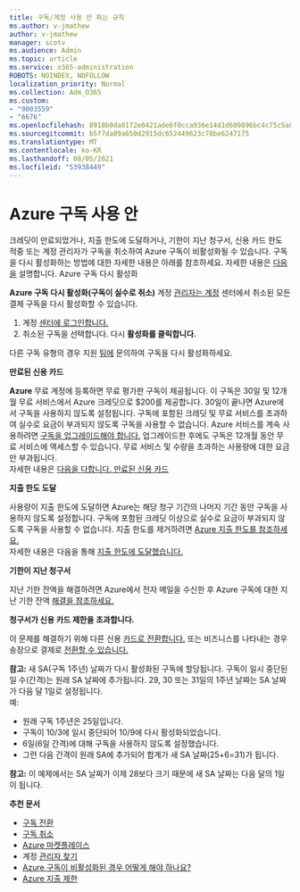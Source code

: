 ```yaml
---
title: 구독/계정 사용 안 하는 규칙
ms.author: v-jmathew
author: v-jmathew
manager: scotv
ms.audience: Admin
ms.topic: article
ms.service: o365-administration
ROBOTS: NOINDEX, NOFOLLOW
localization_priority: Normal
ms.collection: Adm_O365
ms.custom:
- "9003559"
- "6676"
ms.openlocfilehash: 8918b0da0172e0421ade6f0cca936e14d1d609896bc4c75c5a8491c0dbe75aff
ms.sourcegitcommit: b5f7da89a650d2915dc652449623c78be6247175
ms.translationtype: MT
ms.contentlocale: ko-KR
ms.lasthandoff: 08/05/2021
ms.locfileid: "53938449"
---
```

# <a name="azure-subscription-disabled"></a>Azure 구독 사용 안

크레딧이 만료되었거나, 지출 한도에 도달하거나, 기한이 지난 청구서, 신용 카드 한도 적중 또는 계정 관리자가 구독을 취소하여 Azure 구독이 비활성화될 수 있습니다. 구독을 다시 활성화하는 방법에 대한 자세한 내용은 아래를 참조하세요. 자세한 내용은 [다음을](https://docs.microsoft.com/azure/billing/billing-subscription-become-disable?WT.mc_id=Portal-Microsoft_Azure_Support) 설명합니다. Azure 구독 다시 활성화

**Azure 구독 다시 활성화(구독이 실수로 취소)** 계정 [관리자는 계정](https://docs.microsoft.com/azure/billing/billing-subscription-transfer?WT.mc_id=Portal-Microsoft_Azure_Support#whoisaa) 센터에서 취소된 모든 결제 구독을 다시 활성화할 수 있습니다.

1. 계정 [센터에 로그인합니다.](https://account.windowsazure.com/Subscriptions)
2. 취소된 구독을 선택합니다. 다시 **활성화를 클릭합니다.**

다른 구독 유형의 경우 지원 [팀에](https://portal.azure.com/?#blade/Microsoft_Azure_Support/HelpAndSupportBlade) 문의하여 구독을 다시 활성화하세요.

**만료된 신용 카드**

**Azure** 무료 계정에 등록하면 무료 평가판 구독이 제공됩니다. 이 구독은 30일 및 12개월 무료 서비스에서 Azure 크레딧으로 $200를 제공합니다. 30일이 끝나면 Azure에서 구독을 사용하지 않도록 설정됩니다. 구독에 포함된 크레딧 및 무료 서비스를 초과하여 실수로 요금이 부과되지 않도록 구독을 사용할 수 없습니다. Azure 서비스를 계속 사용하려면 [구독을 업그레이드해야 합니다.](https://docs.microsoft.com/azure/billing/billing-upgrade-azure-subscription?WT.mc_id=Portal-Microsoft_Azure_Support) 업그레이드한 후에도 구독은 12개월 동안 무료 서비스에 액세스할 수 있습니다. 무료 서비스 및 수량을 초과하는 사용량에 대한 요금만 부과됩니다.  
자세한 내용은 [다음을 다합니다. 만료된 신용 카드](https://docs.microsoft.com/azure/billing/billing-subscription-become-disable?WT.mc_id=Portal-Microsoft_Azure_Support#your-credit-is-expired)

**지출 한도 도달**

사용량이 지출 한도에 도달하면 Azure는 해당 청구 기간의 나머지 기간 동안 구독을 사용하지 않도록 설정합니다. 구독에 포함된 크레딧 이상으로 실수로 요금이 부과되지 않도록 구독을 사용할 수 없습니다. 지출 한도를 제거하려면 [Azure 지출 한도를 참조하세요.](https://docs.microsoft.com/azure/cost-management-billing/manage/spending-limit?WT.mc_id=Portal-Microsoft_Azure_Support)  
자세한 내용은 다음을 통해 [지출 한도에 도달했습니다.](https://docs.microsoft.com/azure/cost-management-billing/manage/subscription-disabled?WT.mc_id=Portal-Microsoft_Azure_Support#you-reached-your-spending-limit)

**기한이 지난 청구서**

지난 기한 잔액을 해결하려면 Azure에서 전자 메일을 수신한 후 Azure 구독에 대한 지난 기한 잔액 [해결을 참조하세요.](https://docs.microsoft.com/azure/billing/billing-azure-subscription-past-due-balance?WT.mc_id=Portal-Microsoft_Azure_Support)

**청구서가 신용 카드 제한을 초과합니다.**

이 문제를 해결하기 위해 다른 신용 [카드로 전환합니다.](https://docs.microsoft.com/azure/billing/billing-how-to-change-credit-card?WT.mc_id=Portal-Microsoft_Azure_Support) 또는 비즈니스를 나타내는 경우 송장으로 결제로 [전환할 수 있습니다.](https://docs.microsoft.com/azure/billing/billing-how-to-pay-by-invoice?WT.mc_id=Portal-Microsoft_Azure_Support)

**참고:** 새 SA(구독 1주년) 날짜가 다시 활성화된 구독에 할당됩니다. 구독이 일시 중단된 일 수(간격)는 원래 SA 날짜에 추가됩니다. 29, 30 또는 31일의 1주년 날짜는 SA 날짜가 다음 달 1일로 설정됩니다.  
예:

- 원래 구독 1주년은 25일입니다.
- 구독이 10/3에 일시 중단되어 10/9에 다시 활성화되었습니다.
- 6일(6일 간격)에 대해 구독을 사용하지 않도록 설정했습니다.
- 그런 다음 간격이 원래 SA에 추가되어 합계가 새 SA 날짜(25+6=31)가 됩니다. 

**참고:** 이 예제에서는 SA 날짜가 이제 28보다 크기 때문에 새 SA 날짜는 다음 달의 1일이 됩니다.

**추천 문서**

- [구독 전환](https://docs.microsoft.com/azure/billing/billing-how-to-switch-azure-offer?WT.mc_id=Portal-Microsoft_Azure_Support)  
- [구독 취소](https://docs.microsoft.com/azure/billing/billing-how-to-cancel-azure-subscription?WT.mc_id=Portal-Microsoft_Azure_Support)  
- [Azure 마켓플레이스](https://azuremarketplace.microsoft.com/marketplace/?source=datamarket)
- 계정 [관리자 찾기](https://docs.microsoft.com/azure/billing/billing-subscription-transfer?WT.mc_id=Portal-Microsoft_Azure_Support#whoisaa)
- [Azure 구독이 비활성화된 경우 어떻게 해야 하나요?](https://docs.microsoft.com/azure/billing/billing-subscription-become-disable/?WT.mc_id=Portal-Microsoft_Azure_Support)
- [Azure 지출 제한](https://docs.microsoft.com/azure/cost-management-billing/manage/spending-limit?WT.mc_id=Portal-Microsoft_Azure_Support)
